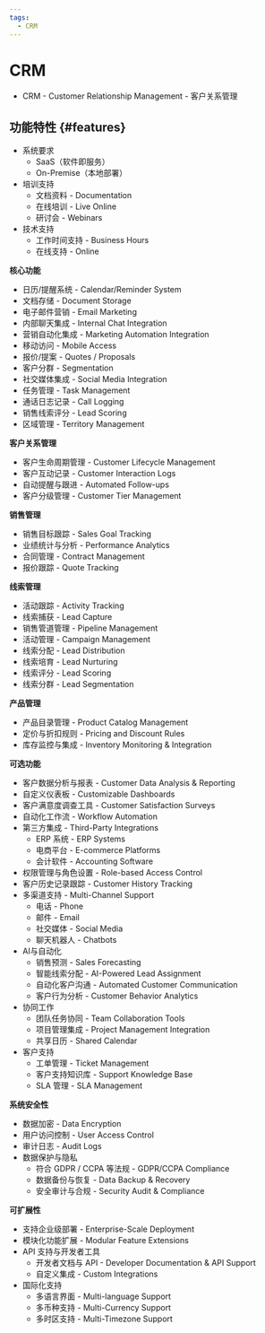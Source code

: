 ```yaml
---
tags:
  - CRM
---
```


# CRM

- CRM - Customer Relationship Management - 客户关系管理

## 功能特性 {#features}

- 系统要求
  - SaaS（软件即服务）
  - On-Premise（本地部署）
- 培训支持
  - 文档资料 - Documentation
  - 在线培训 - Live Online
  - 研讨会 - Webinars
- 技术支持
  - 工作时间支持 - Business Hours
  - 在线支持 - Online

**核心功能**

- 日历/提醒系统 - Calendar/Reminder System
- 文档存储 - Document Storage
- 电子邮件营销 - Email Marketing
- 内部聊天集成 - Internal Chat Integration
- 营销自动化集成 - Marketing Automation Integration
- 移动访问 - Mobile Access
- 报价/提案 - Quotes / Proposals
- 客户分群 - Segmentation
- 社交媒体集成 - Social Media Integration
- 任务管理 - Task Management
- 通话日志记录 - Call Logging
- 销售线索评分 - Lead Scoring
- 区域管理 - Territory Management

**客户关系管理**

- 客户生命周期管理 - Customer Lifecycle Management
- 客户互动记录 - Customer Interaction Logs
- 自动提醒与跟进 - Automated Follow-ups
- 客户分级管理 - Customer Tier Management

**销售管理**

- 销售目标跟踪 - Sales Goal Tracking
- 业绩统计与分析 - Performance Analytics
- 合同管理 - Contract Management
- 报价跟踪 - Quote Tracking

**线索管理**

- 活动跟踪 - Activity Tracking
- 线索捕获 - Lead Capture
- 销售管道管理 - Pipeline Management
- 活动管理 - Campaign Management
- 线索分配 - Lead Distribution
- 线索培育 - Lead Nurturing
- 线索评分 - Lead Scoring
- 线索分群 - Lead Segmentation

**产品管理**

- 产品目录管理 - Product Catalog Management
- 定价与折扣规则 - Pricing and Discount Rules
- 库存监控与集成 - Inventory Monitoring & Integration

**可选功能**

- 客户数据分析与报表 - Customer Data Analysis & Reporting
- 自定义仪表板 - Customizable Dashboards
- 客户满意度调查工具 - Customer Satisfaction Surveys
- 自动化工作流 - Workflow Automation
- 第三方集成 - Third-Party Integrations
  - ERP 系统 - ERP Systems
  - 电商平台 - E-commerce Platforms
  - 会计软件 - Accounting Software
- 权限管理与角色设置 - Role-based Access Control
- 客户历史记录跟踪 - Customer History Tracking
- 多渠道支持 - Multi-Channel Support
  - 电话 - Phone
  - 邮件 - Email
  - 社交媒体 - Social Media
  - 聊天机器人 - Chatbots
- AI与自动化
  - 销售预测 - Sales Forecasting
  - 智能线索分配 - AI-Powered Lead Assignment
  - 自动化客户沟通 - Automated Customer Communication
  - 客户行为分析 - Customer Behavior Analytics
- 协同工作
  - 团队任务协同 - Team Collaboration Tools
  - 项目管理集成 - Project Management Integration
  - 共享日历 - Shared Calendar
- 客户支持
  - 工单管理 - Ticket Management
  - 客户支持知识库 - Support Knowledge Base
  - SLA 管理 - SLA Management

**系统安全性**

- 数据加密 - Data Encryption
- 用户访问控制 - User Access Control
- 审计日志 - Audit Logs
- 数据保护与隐私
  - 符合 GDPR / CCPA 等法规 - GDPR/CCPA Compliance
  - 数据备份与恢复 - Data Backup & Recovery
  - 安全审计与合规 - Security Audit & Compliance

**可扩展性**

- 支持企业级部署 - Enterprise-Scale Deployment
- 模块化功能扩展 - Modular Feature Extensions
- API 支持与开发者工具
  - 开发者文档与 API - Developer Documentation & API Support
  - 自定义集成 - Custom Integrations
- 国际化支持
  - 多语言界面 - Multi-language Support
  - 多币种支持 - Multi-Currency Support
  - 多时区支持 - Multi-Timezone Support
